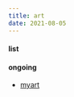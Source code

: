 ```yaml
---
title: art
date: 2021-08-05
---
```


#### list 

#### ongoing  
* [myart](https://github.com/muyun/dev.kbs/tree/master/myart)  